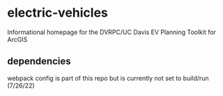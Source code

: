# electric-vehicles
Informational homepage for the DVRPC/UC Davis EV Planning Toolkit for ArcGIS

## dependencies
webpack config is part of this repo but is currently not set to build/run (7/26/22)